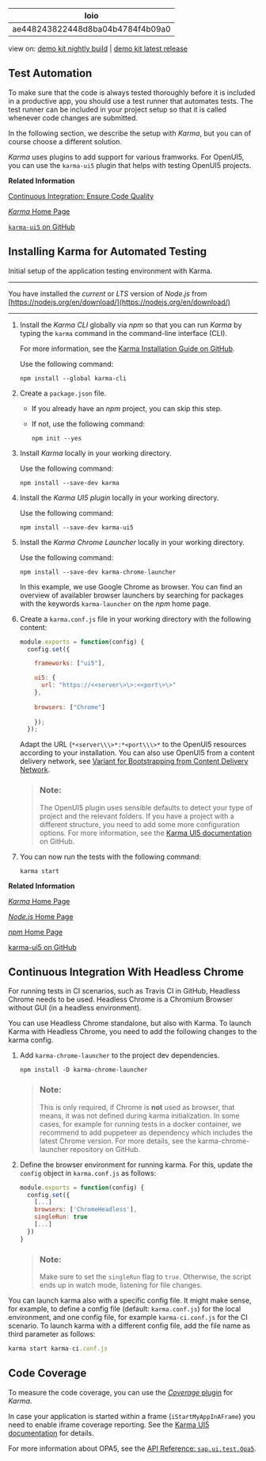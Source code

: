 <!-- loioae448243822448d8ba04b4784f4b09a0 -->

| loio |
| -----|
| ae448243822448d8ba04b4784f4b09a0 |

<div id="loio">

view on: [demo kit nightly build](https://openui5nightly.hana.ondemand.com/#/topic/ae448243822448d8ba04b4784f4b09a0) | [demo kit latest release](https://openui5.hana.ondemand.com/#/topic/ae448243822448d8ba04b4784f4b09a0)</div>

## Test Automation

To make sure that the code is always tested thoroughly before it is included in a productive app, you should use a test runner that automates tests. The test runner can be included in your project setup so that it is called whenever code changes are submitted.

In the following section, we describe the setup with *Karma*, but you can of course choose a different solution.

*Karma* uses plugins to add support for various framworks. For OpenUI5, you can use the `karma-ui5` plugin that helps with testing OpenUI5 projects.

**Related Information**  


[Continuous Integration: Ensure Code Quality](Continuous_Integration_Ensure_Code_Quality_fe7a158.md "This section describes the setup of a development project where multiple developers work together on the same code.")

[*Karma* Home Page](https://karma-runner.github.io/)

[`karma-ui5` on GitHub](https://github.com/SAP/karma-openui5/)

 <a name="loioae448243822448d8ba04b4784f4b09a0 loioa182676ed3714bd5b4f011eb29076f6c__loioa182676ed3714bd5b4f011eb29076f6c"/>

<!-- loioa182676ed3714bd5b4f011eb29076f6c -->

## Installing Karma for Automated Testing

Initial setup of the application testing environment with Karma.

***

You have installed the *current* or *LTS* version of *Node.js* from [https://nodejs.org/en/download/](https://nodejs.org/en/download/)

***

1.  Install the *Karma CLI* globally via *npm* so that you can run *Karma* by typing the `karma` command in the command-line interface \(CLI\).

    For more information, see the [Karma Installation Guide on GitHub](http://karma-runner.github.io/latest/intro/installation.html).

    Use the following command:

    ```nocode
    npm install --global karma-cli
    ```

2.  Create a `package.json` file.

    -   If you already have an *npm* project, you can skip this step.

    -   If not, use the following command:

        ```nocode
        npm init --yes
        ```

3.  Install *Karma* locally in your working directory.

    Use the following command:

    ```nocode
    npm install --save-dev karma
    ```

4.  Install the *Karma UI5 plugin* locally in your working directory.

    Use the following command:

    ```nocode
    npm install --save-dev karma-ui5
    ```

5.  Install the *Karma Chrome Launcher* locally in your working directory.

    Use the following command:

    ```nocode
    npm install --save-dev karma-chrome-launcher
    ```

    In this example, we use Google Chrome as browser. You can find an overview of availabler browser launchers by searching for packages with the keywords `karma-launcher` on the *npm* home page.

6.  Create a `karma.conf.js` file in your working directory with the following content:

    ``` js
    module.exports = function(config) {
      config.set({
    
        frameworks: ["ui5"],
    
        ui5: {
          url: "https://<<server\>\>:<<port\>\>"
        },
     
        browsers: ["Chrome"]
        
        });
      });
    ```

    Adapt the URL \(`*<server\\\>*:*<port\\\>*` to the OpenUI5 resources according to your installation. You can also use OpenUI5 from a content delivery network, see [Variant for Bootstrapping from Content Delivery Network](Variant_for_Bootstrapping_from_Content_Delivery_Network_2d3eb2f.md).

    > ### Note:  
    > The OpenUI5 plugin uses sensible defaults to detect your type of project and the relevant folders. If you have a project with a different structure, you need to add some more configuration options. For more information, see the [Karma UI5 documentation](https://github.com/SAP/karma-ui5#about) on GitHub.

7.  You can now run the tests with the following command:

    ```nocode
    karma start
    ```


**Related Information**  


[*Karma* Home Page](https://karma-runner.github.io/)

[*Node.js* Home Page](http://nodejs.org/)

[*npm* Home Page](https://www.npmjs.com/)

[karma-ui5 on GitHub](https://github.com/SAP/karma-openui5)

 <a name="loioae448243822448d8ba04b4784f4b09a0 loio8c27b0ab239242c69f181208c9b8fb1d__loio8c27b0ab239242c69f181208c9b8fb1d"/>

<!-- loio8c27b0ab239242c69f181208c9b8fb1d -->

## Continuous Integration With Headless Chrome

For running tests in CI scenarios, such as Travis CI in GitHub, Headless Chrome needs to be used. Headless Chrome is a Chromium Browser without GUI \(in a headless environment\).

You can use Headless Chrome standalone, but also with Karma. To launch Karma with Headless Chrome, you need to add the following changes to the karma config.

1.  Add `karma-chrome-launcher` to the project dev dependencies.

    ```
    npm install -D karma-chrome-launcher
    ```

    > ### Note:  
    > This is only required, if Chrome is **not** used as browser, that means, it was not defined during karma initialization. In some cases, for example for running tests in a docker container, we recommend to add puppeteer as dependency which includes the latest Chrome version. For more details, see the karma-chrome-launcher repository on GitHub.

2.  Define the browser environment for running karma. For this, update the `config` object in `karma.conf.js` as follows:

    ``` js
    module.exports = function(config) {
      config.set({
        [...]
        browsers: ['ChromeHeadless'],
        singleRun: true
        [...]
      })
    }
    ```

    > ### Note:  
    > Make sure to set the `singleRun` flag to `true`. Otherwise, the script ends up in watch mode, listening for file changes.


You can launch karma also with a specific config file. It might make sense, for example, to define a config file \(default: `karma.conf.js`\) for the local environment, and one config file, for example `karma-ci.conf.js` for the CI scenario. To launch karma with a different config file, add the file name as third parameter as follows:

``` js
karma start karma-ci.conf.js
```

 <a name="loioae448243822448d8ba04b4784f4b09a0 loio1851a066b0e34d84ae00f887445239e5__loio1851a066b0e34d84ae00f887445239e5"/>

<!-- loio1851a066b0e34d84ae00f887445239e5 -->

## Code Coverage

To measure the code coverage, you can use the [*Coverage* plugin](https://github.com/karma-runner/karma-coverage) for *Karma*.

In case your application is started within a frame \(`iStartMyAppInAFrame`\) you need to enable iframe coverage reporting. See the [Karma UI5 documentation](https://github.com/SAP/karma-ui5#configureiframecoverage) for details.

For more information about OPA5, see the [API Reference: `sap.ui.test.Opa5`](https://openui5.hana.ondemand.com/#docs/api/symbols/sap.ui.test.Opa5.html). 

